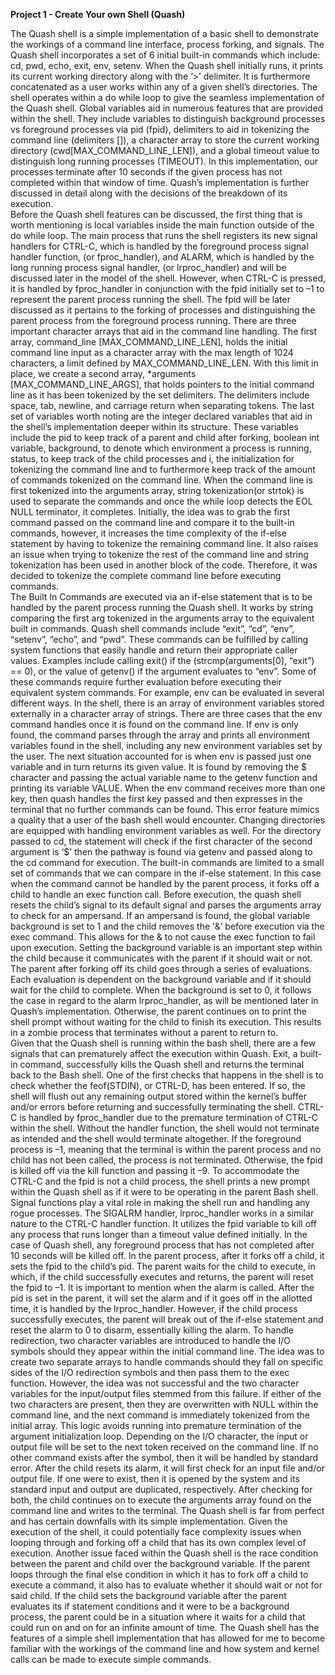 ****Project 1 - Create Your own Shell (Quash)****

The Quash shell is a simple implementation of a basic shell to demonstrate the workings of a command line interface, process forking, and signals.  The Quash shell incorporates a set of 6 initial built-in commands which include: cd, pwd, echo, exit, env, setenv.  When the Quash shell initially runs, it prints its current working directory along with the ‘>’ delimiter. It is furthermore concatenated as a user works within any of a given shell’s directories. The shell operates within a do while loop to give the seamless implementation of the Quash shell.  Global variables aid in numerous features that are provided within the shell. They include variables to distinguish background processes vs foreground processes via pid (fpid), delimiters to aid in tokenizing the command line (delimiters []), a character array to store the current working directory (cwd[MAX_COMMAND_LINE_LEN]), and a global timeout value to distinguish  long running processes (TIMEOUT). In this implementation, our processes terminate after 10 seconds if the given process has not completed within that window of time. Quash’s implementation is further discussed in detail along with the decisions of the breakdown of its execution.  
Before the Quash shell features can be discussed, the first thing that is worth mentioning is local variables inside the main function outside of the do while loop. The main process that runs the shell registers its new signal handlers for CTRL-C, which is handled by the foreground process signal handler function, (or fproc_handler), and ALARM, which is handled by the long running process signal handler, (or lrproc_handler) and will be discussed later in the model of the shell. However, when CTRL-C is pressed, it is handled by fproc_handler in conjunction with the fpid initially set to –1 to represent the parent process running the shell. The fpid will be later discussed as it pertains to the forking of processes and distinguishing the parent process from the foreground process running. There are three important character arrays that aid in the command line handling. The first array, command_line [MAX_COMMAND_LINE_LEN], holds the initial command line input as a character array with the max length of 1024 characters, a limit defined by MAX_COMMAND_LINE_LEN. With this limit in place, we create a second array, *arguments [MAX_COMMAND_LINE_ARGS], that holds pointers to the initial command line as it has been tokenized by the set delimiters. The delimiters include space, tab, newline, and carriage return when separating tokens. The last set of variables worth noting are the integer declared variables that aid in the shell’s implementation deeper within its structure. These variables include the pid to keep track of a parent and child after forking, boolean int variable, background, to denote which environment a process is running, status, to keep track of the child processes and i, the initialization for tokenizing the command line and to furthermore keep track of the amount of commands tokenized on the command line. When the command line is first tokenized into the arguments array, string tokenization(or strtok) is used to separate the commands and once the while loop detects the EOL NULL terminator, it completes. Initially, the idea was to grab the first command passed on the command line and compare it to the built-in commands, however, it increases the time complexity of the if-else statement by having to tokenize the remaining command line. It also raises an issue when trying to tokenize the rest of the command line and string tokenization has been used in another block of the code. Therefore, it was decided to tokenize the complete command line before executing commands.  
The Built In Commands are executed via an if-else statement that is to be handled by the parent process running the Quash shell. It works by string comparing the first arg tokenized in the arguments array to the equivalent built in commands. Quash shell commands include “exit”, “cd”, “env”, “setenv”, “echo”, and “pwd”. These commands can be fulfilled by calling system functions that easily handle and return their appropriate caller values. Examples include calling exit() if the (strcmp(arguments[0], “exit”) == 0), or the value of getenv() if the argument evaluates to “env”.  Some of these commands require further evaluation before executing their equivalent system commands. For example, env can be evaluated in several different ways. In the shell, there is an array of environment variables stored externally in a character array of strings. There are three cases that the env command handles once it is found on the command line. If env is only found, the command parses through the array and prints all environment variables found in the shell, including any new environment variables set by the user.  The next situation accounted for is when env is passed just one variable and in turn returns its given value. It is found by removing the $ character and passing the actual variable name to the getenv function and printing its variable VALUE. When the env command receives more than one key, then quash handles the first key passed and then expresses in the terminal that no further commands can be found. This error feature mimics a quality that a user of the bash shell would encounter. Changing directories are equipped with handling environment variables as well. For the directory passed to cd, the statement will check if the first character of the second argument is ‘$’ then the pathway is found via getenv and passed along to the cd command for execution. 
The built-in commands are limited to a small set of commands that we can compare in the if-else statement. In this case when the command cannot be handled by the parent process, it forks off a child to handle an exec function call. Before execution, the quash shell resets the child’s signal to its default signal and parses the arguments array to check for an ampersand. If an ampersand is found, the global variable background is set to 1 and the child removes the '&’ before execution via the exec command. This allows for the & to not cause the exec function to fail upon execution. Setting the background variable is an important step within the child because it communicates with the parent if it should wait or not. The parent after forking off its child goes through a series of evaluations. Each evaluation is dependent on the background variable and if it should wait for the child to complete. When the background is set to 0, it follows the case in regard to the alarm lrproc_handler,  as will be mentioned later in Quash’s implementation. Otherwise, the parent continues on to print the shell prompt without waiting for the child to finish its execution. This results in a zombie process that terminates without a parent to return to.    
Given that the Quash shell is running within the bash shell, there are a few signals that can prematurely affect the execution within Quash. Exit, a built-in command, successfully kills the Quash shell and returns the terminal back to the Bash shell. One of the first checks that happens in the shell is to check whether the feof(STDIN), or CTRL-D, has been entered. If so, the shell will flush out any remaining output stored within the kernel’s buffer and/or errors before returning and successfully terminating the shell. CTRL-C is handled by fproc_handler due to the premature termination of CTRL-C within the shell. Without the handler function, the shell would not terminate as intended and the shell would terminate altogether. If the foreground process is –1, meaning that the terminal is within the parent process and no child has not been called, the process is not terminated. Otherwise, the fpid is killed off via the kill function and passing it –9. To accommodate the CTRL-C and the fpid is not a child process, the shell prints a new prompt within the Quash shell as if it were to be operating in the parent Bash shell.  
Signal functions play a vital role in making the shell run and handling any rogue processes. The SIGALRM handler, lrproc_handler works in a similar nature to the CTRL-C handler function. It utilizes the fpid variable to kill off any process that runs longer than a timeout value defined initially. In the case of Quash shell, any foreground process that has not completed after 10 seconds will be killed off.  In the parent process, after it forks off a child, it sets the fpid to the child’s pid. The parent waits for the child to execute, in which, if the child successfully executes and returns, the parent will reset the fpid to –1.  It is important to mention when the alarm is called. After the pid is set in the parent, it will set the alarm and if it goes off in the allotted time, it is handled by the lrproc_handler. However, if the child process successfully executes, the parent will break out of the if-else statement and reset the alarm to 0 to disarm, essentially killing the alarm. 
To handle redirection, two character variables are introduced to handle the I/O symbols should they appear within the initial command line. The idea was to create two separate arrays to handle commands should they fall on specific sides of the I/O redirection symbols and then pass them to the exec function. However, the idea was not successful and the two character variables for the input/output files stemmed from this failure. If either of the two characters are present, then they are overwritten with NULL within the command line, and the next command is immediately tokenized from the initial array. This logic avoids running into premature termination of the argument initialization loop. Depending on the I/O character, the input or output file will be set to the next token received on the command line. If no other command exists after the symbol, then it will be handled by standard error.  After the child resets its alarm, it will first check for an input file and/or output file. If one were to exist, then it is opened by the system and its standard input and output are duplicated, respectively. After checking for both, the child continues on to execute the arguments array found on the command line and writes to the terminal.
The Quash shell is far from perfect and has certain downfalls with its simple implementation. Given the execution of the shell, it could potentially face complexity issues when looping through and forking off a child that has its own complex level of execution. Another issue faced within the Quash shell is the race condition between the parent and child over the background variable. If the parent loops through the final else condition in which it has to fork off a child to execute a command, it also has to evaluate whether it should wait or not for said child. If the child sets the background variable after the parent evaluates its if statement conditions and it were to be a background process, the parent could be in a situation where it waits for a child that could run on and on for an infinite amount of time. The Quash shell has the features of a simple shell implementation that has allowed for me to become familiar with the workings of the command line and how system and kernel calls can be made to execute simple commands. 
